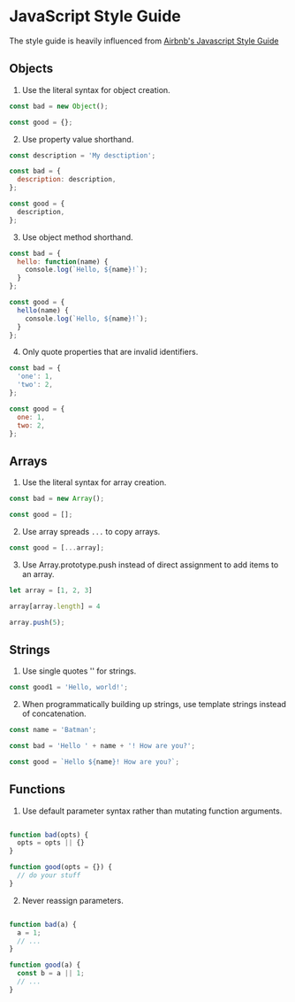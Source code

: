 # JavaScript Style Guide
The style guide is heavily influenced from [Airbnb's Javascript Style Guide](https://github.com/airbnb/javascript)

## Objects
1. Use the literal syntax for object creation.
```javascript
const bad = new Object();

const good = {};
```

2. Use property value shorthand.
```javascript
const description = 'My desctiption';

const bad = {
  description: description,
};

const good = {
  description,
};
```

3. Use object method shorthand.
```javascript
const bad = {
  hello: function(name) {
    console.log(`Hello, ${name}!`);
  }
};

const good = {
  hello(name) {
    console.log(`Hello, ${name}!`);
  }
};
```

4. Only quote properties that are invalid identifiers.
```javascript
const bad = {
  'one': 1,
  'two': 2,
};

const good = {
  one: 1,
  two: 2,
};
```

## Arrays
1. Use the literal syntax for array creation.
```javascript
const bad = new Array();

const good = [];
```

2. Use array spreads `...` to copy arrays.
```javascript
const good = [...array];
```

3.  Use Array.prototype.push instead of direct assignment to add items to an array.
```javascript
let array = [1, 2, 3]

array[array.length] = 4

array.push(5);
```

## Strings
1. Use single quotes '' for strings.
```javascript
const good1 = 'Hello, world!';
```

2. When programmatically building up strings, use template strings instead of concatenation.
```javascript
const name = 'Batman';

const bad = 'Hello ' + name + '! How are you?';

const good = `Hello ${name}! How are you?`;
```

## Functions
1. Use default parameter syntax rather than mutating function arguments.
```javascript

function bad(opts) {
  opts = opts || {}
}

function good(opts = {}) {
  // do your stuff
}
```

2. Never reassign parameters.
```javascript

function bad(a) {
  a = 1;
  // ...
}

function good(a) {
  const b = a || 1;
  // ...
}
```




